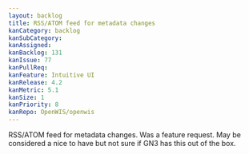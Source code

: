 ```yaml
---
layout: backlog
title: RSS/ATOM feed for metadata changes
kanCategory: backlog
kanSubCategory:
kanAssigned:
kanBacklog: 131
kanIssue: 77
kanPullReq:
kanFeature: Intuitive UI
kanRelease: 4.2
kanMetric: 5.1
kanSize: 1
kanPriority: 8
kanRepo: OpenWIS/openwis
---
```

RSS/ATOM feed for metadata changes. Was a feature request. May be considered a nice to have but not sure if GN3 has this out of the box.
